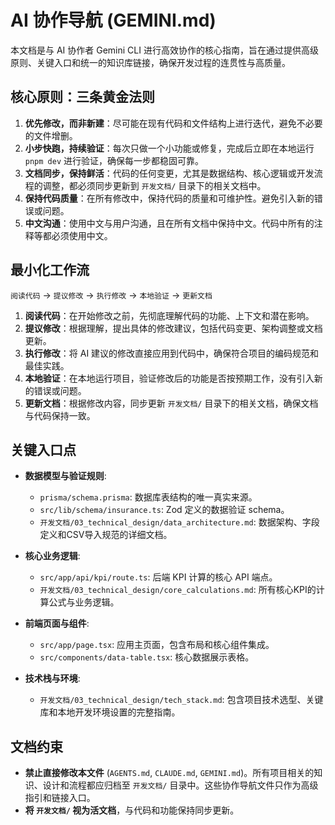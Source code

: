 # AI 协作导航 (GEMINI.md)

本文档是与 AI 协作者 Gemini CLI 进行高效协作的核心指南，旨在通过提供高级原则、关键入口和统一的知识库链接，确保开发过程的连贯性与高质量。

## 核心原则：三条黄金法则

1.  **优先修改，而非新建**：尽可能在现有代码和文件结构上进行迭代，避免不必要的文件增删。
2.  **小步快跑，持续验证**：每次只做一个小功能或修复，完成后立即在本地运行 `pnpm dev` 进行验证，确保每一步都稳固可靠。
3.  **文档同步，保持鲜活**：代码的任何变更，尤其是数据结构、核心逻辑或开发流程的调整，都必须同步更新到 `开发文档/` 目录下的相关文档中。
4.  **保持代码质量**：在所有修改中，保持代码的质量和可维护性。避免引入新的错误或问题。
5.  **中文沟通**：使用中文与用户沟通，且在所有文档中保持中文。代码中所有的注释等都必须使用中文。

## 最小化工作流

`阅读代码` -> `提议修改` -> `执行修改` -> `本地验证` -> `更新文档`

1.  **阅读代码**：在开始修改之前，先彻底理解代码的功能、上下文和潜在影响。
2.  **提议修改**：根据理解，提出具体的修改建议，包括代码变更、架构调整或文档更新。
3.  **执行修改**：将 AI 建议的修改直接应用到代码中，确保符合项目的编码规范和最佳实践。
4.  **本地验证**：在本地运行项目，验证修改后的功能是否按预期工作，没有引入新的错误或问题。
5.  **更新文档**：根据修改内容，同步更新 `开发文档/` 目录下的相关文档，确保文档与代码保持一致。

## 关键入口点

- **数据模型与验证规则**: 
  - `prisma/schema.prisma`: 数据库表结构的唯一真实来源。
  - `src/lib/schema/insurance.ts`: Zod 定义的数据验证 schema。
  - `开发文档/03_technical_design/data_architecture.md`: 数据架构、字段定义和CSV导入规范的详细文档。

- **核心业务逻辑**:
  - `src/app/api/kpi/route.ts`: 后端 KPI 计算的核心 API 端点。
  - `开发文档/03_technical_design/core_calculations.md`: 所有核心KPI的计算公式与业务逻辑。

- **前端页面与组件**:
  - `src/app/page.tsx`: 应用主页面，包含布局和核心组件集成。
  - `src/components/data-table.tsx`: 核心数据展示表格。

- **技术栈与环境**:
  - `开发文档/03_technical_design/tech_stack.md`: 包含项目技术选型、关键库和本地开发环境设置的完整指南。

## 文档约束

- **禁止直接修改本文件** (`AGENTS.md`, `CLAUDE.md`, `GEMINI.md`)。所有项目相关的知识、设计和流程都应归档至 `开发文档/` 目录中。这些协作导航文件只作为高级指引和链接入口。
- **将 `开发文档/` 视为活文档**，与代码和功能保持同步更新。
